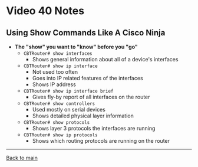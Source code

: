 # Video 40 Notes

## Using Show Commands Like A Cisco Ninja
- **The "show" you want to "know" before you "go"**
  - ```CBTRouter# show interfaces```
    - Shows general information about all of a device's interfaces
  - ```CBTRouter# show ip interface```
    - Not used too often
    - Goes into IP related features of the interfaces
    - Shows IP address
  - ```CBTRouter# show ip interface brief```
    - Gives fly-by report of all interfaces on the router
  - ```CBTRouter# show controllers```
    - Used mostly on serial devices
    - Shows detailed physical layer information
  - ```CBTRouter# show protocols```
    - Shows layer 3 protocols the interfaces are running
  - ```CBTRouter# show ip protocols```
    - Shows which routing protocols are running on the router


---
 
[Back to main](https://github.com/rot0xd/CBTNuggets/blob/master/CCNA/ICND-1/README.md)

